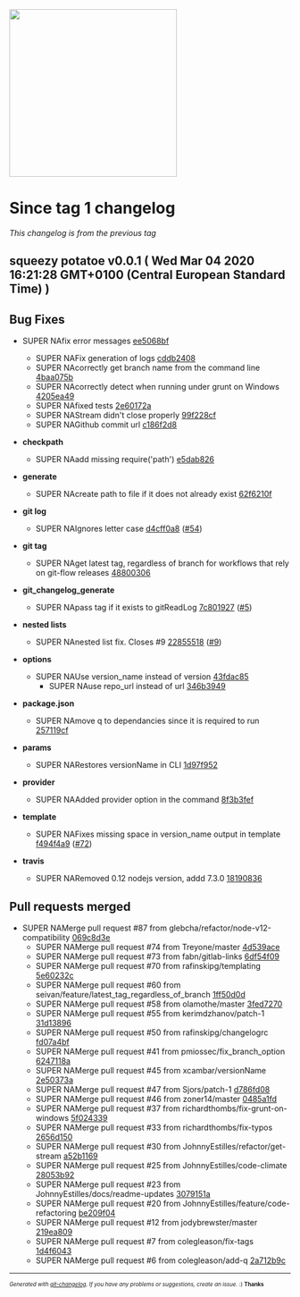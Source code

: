 <img width="300px" src="https://github.com/rafinskipg/git-changelog/raw/master/images/git-changelog-logo.png" />

# Since tag 1 changelog

_This changelog is from the previous tag_

## squeezy potatoe v0.0.1 ( Wed Mar 04 2020 16:21:28 GMT+0100 (Central European Standard Time) )


## Bug Fixes
  - SUPER NAfix error messages [ee5068bf](git@github.com:rafinskipg/git-changelog/commit/ee5068bffdbb9c0e45c8ce9ce0c2f790440f19e3) 
    - SUPER NAFix generation of logs [cddb2408](git@github.com:rafinskipg/git-changelog/commit/cddb2408fa3017be704acac51dabbba9f477a547) 
    - SUPER NAcorrectly get branch name from the command line [4baa075b](git@github.com:rafinskipg/git-changelog/commit/4baa075bd93f878ee708817f911fe89c102dec02) 
    - SUPER NAcorrectly detect when running under grunt on Windows [4205ea49](git@github.com:rafinskipg/git-changelog/commit/4205ea49a893e4d1807a39268739c13754d40cf2) 
    - SUPER NAfixed tests [2e60172a](git@github.com:rafinskipg/git-changelog/commit/2e60172a4666c70d27e66d15dad297b89fff9583) 
    - SUPER NAStream didn't close properly [99f228cf](git@github.com:rafinskipg/git-changelog/commit/99f228cfa5cb26c46ef9e3b00171a5e3d38fd844) 
    - SUPER NAGithub commit url [c186f2d8](git@github.com:rafinskipg/git-changelog/commit/c186f2d877e7907305953610bcaaef331406178a) 
  
  - **checkpath**
    - SUPER NAadd missing require('path') [e5dab826](git@github.com:rafinskipg/git-changelog/commit/e5dab826062bd22dd37c8c3d3c24a4d9b4701f6d) 
  
  - **generate**
    - SUPER NAcreate path to file if it does not already exist [62f6210f](git@github.com:rafinskipg/git-changelog/commit/62f6210f6895bcf5f9984b26948178b1a93cbc9e) 
  
  - **git log**
    - SUPER NAIgnores letter case [d4cff0a8](git@github.com:rafinskipg/git-changelog/commit/d4cff0a86c5ce46405f3c0dd03f9c49a7d620792) ([#54](git@github.com:rafinskipg/git-changelog/issues/54))
  
  - **git tag**
    - SUPER NAget latest tag, regardless of branch for workflows that rely on git-flow releases [48800306](git@github.com:rafinskipg/git-changelog/commit/48800306fa5ac19b7e9a4c6d7f2f432ee8ae4d84) 
  
  - **git_changelog_generate**
    - SUPER NApass tag if it exists to gitReadLog [7c801927](git@github.com:rafinskipg/git-changelog/commit/7c801927672792fc9a818653b74c78d77c7bff9e) ([#5](git@github.com:rafinskipg/git-changelog/issues/5))
  
  - **nested lists**
    - SUPER NAnested list fix. Closes #9 [22855518](git@github.com:rafinskipg/git-changelog/commit/2285551810919bd4d8a749ae3ddd88f9cedcdd0e) ([#9](git@github.com:rafinskipg/git-changelog/issues/9))
  
  - **options**
    - SUPER NAUse version_name instead of version [43fdac85](git@github.com:rafinskipg/git-changelog/commit/43fdac855bfd2f67a43acc93ecc8ef2e7a81f45c) 
      - SUPER NAuse repo_url instead of url [346b3949](git@github.com:rafinskipg/git-changelog/commit/346b39491923a49a3421f174a566b204d5fc7db9) 
  
  - **package.json**
    - SUPER NAmove q to dependancies since it is required to run [257119cf](git@github.com:rafinskipg/git-changelog/commit/257119cf2bb6d8f341a5d65a2f47bcf803dff205) 
  
  - **params**
    - SUPER NARestores versionName in CLI [1d97f952](git@github.com:rafinskipg/git-changelog/commit/1d97f952bd5d37f67c1febdf161f4ce9b310eebf) 
  
  - **provider**
    - SUPER NAAdded provider option in the command [8f3b3fef](git@github.com:rafinskipg/git-changelog/commit/8f3b3fef0d123e4fd11ea79bb9552285befc6689) 
  
  - **template**
    - SUPER NAFixes missing space in version_name output in template [f494f4a9](git@github.com:rafinskipg/git-changelog/commit/f494f4a93a3c4a245f706cfb65f735a5ccccb2ce) ([#72](git@github.com:rafinskipg/git-changelog/issues/72))
  
  - **travis**
    - SUPER NARemoved 0.12 nodejs version, addd 7.3.0 [18190836](git@github.com:rafinskipg/git-changelog/commit/1819083690e70e0af28d0c155b6fa67cbeb1dfb3) 
  



## Pull requests merged
  - SUPER NAMerge pull request #87 from glebcha/refactor/node-v12-compatibility [069c8d3e](git@github.com:rafinskipg/git-changelog/commit/069c8d3e5440cb45d11b8dd2bdd229058705d3b1) 
    - SUPER NAMerge pull request #74 from Treyone/master [4d539ace](git@github.com:rafinskipg/git-changelog/commit/4d539ace7ff22a9be468270114109f2565203aa4) 
    - SUPER NAMerge pull request #73 from fabn/gitlab-links [6df54f09](git@github.com:rafinskipg/git-changelog/commit/6df54f09ab62175b89a853d3695e8d43bfedac95) 
    - SUPER NAMerge pull request #70 from rafinskipg/templating [5e60232c](git@github.com:rafinskipg/git-changelog/commit/5e60232cf92b66cf50f64f3a7734de98fe2637e7) 
    - SUPER NAMerge pull request #60 from seivan/feature/latest_tag_regardless_of_branch [1ff50d0d](git@github.com:rafinskipg/git-changelog/commit/1ff50d0dc03f8c0db9961c034945c3ef8f4268f7) 
    - SUPER NAMerge pull request #58 from olamothe/master [3fed7270](git@github.com:rafinskipg/git-changelog/commit/3fed727077168815f24aad7bbf5768913e3843ab) 
    - SUPER NAMerge pull request #55 from kerimdzhanov/patch-1 [31d13896](git@github.com:rafinskipg/git-changelog/commit/31d1389637b59ac3a6c68c3f8fca99045675c36c) 
    - SUPER NAMerge pull request #50 from rafinskipg/changelogrc [fd07a4bf](git@github.com:rafinskipg/git-changelog/commit/fd07a4bf039c7c8ddbb496c644dfd5fcc1627904) 
    - SUPER NAMerge pull request #41 from pmiossec/fix_branch_option [6247118a](git@github.com:rafinskipg/git-changelog/commit/6247118a573259cbe71c6fdd28cb53dcb7f1b855) 
    - SUPER NAMerge pull request #45 from xcambar/versionName [2e50373a](git@github.com:rafinskipg/git-changelog/commit/2e50373a6f42e53598612f0e474c008624d6e80c) 
    - SUPER NAMerge pull request #47 from Sjors/patch-1 [d786fd08](git@github.com:rafinskipg/git-changelog/commit/d786fd084d7c1c250c866bec3c5d0c73b9abe271) 
    - SUPER NAMerge pull request #46 from zoner14/master [0485a1fd](git@github.com:rafinskipg/git-changelog/commit/0485a1fd4bf01662f50b93098c6b535eb7c527eb) 
    - SUPER NAMerge pull request #37 from richardthombs/fix-grunt-on-windows [5f024339](git@github.com:rafinskipg/git-changelog/commit/5f02433963b5b603c5763bd5c1a37cf8ca9e3598) 
    - SUPER NAMerge pull request #33 from richardthombs/fix-typos [2656d150](git@github.com:rafinskipg/git-changelog/commit/2656d150eb95c6ad9326e4265ba64edf8e49a11c) 
    - SUPER NAMerge pull request #30 from JohnnyEstilles/refactor/get-stream [a52b1169](git@github.com:rafinskipg/git-changelog/commit/a52b1169a2510d83d6d4fd5113ce157f30c4d4d0) 
    - SUPER NAMerge pull request #25 from JohnnyEstilles/code-climate [28053b92](git@github.com:rafinskipg/git-changelog/commit/28053b9292d3d61fb33a004f6088c244e653b76b) 
    - SUPER NAMerge pull request #23 from JohnnyEstilles/docs/readme-updates [3079151a](git@github.com:rafinskipg/git-changelog/commit/3079151a8d5f90d0830aab4437a65dff4d837b2a) 
    - SUPER NAMerge pull request #20 from JohnnyEstilles/feature/code-refactoring [be209f04](git@github.com:rafinskipg/git-changelog/commit/be209f04c22f1ce2cb82e6412c4ddf117897a9e7) 
    - SUPER NAMerge pull request #12 from jodybrewster/master [219ea809](git@github.com:rafinskipg/git-changelog/commit/219ea8091ac81a55b0210c9a7fd41a7f0ee5660f) 
    - SUPER NAMerge pull request #7 from colegleason/fix-tags [1d4f6043](git@github.com:rafinskipg/git-changelog/commit/1d4f604363094d4eee3b4d7b1ca01133edaad344) 
    - SUPER NAMerge pull request #6 from colegleason/add-q [2a712b9c](git@github.com:rafinskipg/git-changelog/commit/2a712b9cfd912f36b6f7f70d16b336575881881a) 
  




---
<sub><sup>*Generated with [git-changelog](https://github.com/rafinskipg/git-changelog). If you have any problems or suggestions, create an issue.* :) **Thanks** </sub></sup>
